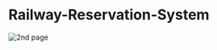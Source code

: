# Railway-Reservation-System

![2nd page](https://user-images.githubusercontent.com/56464952/138875469-c273060e-e714-43d9-997c-d1da42bf44c6.png)
